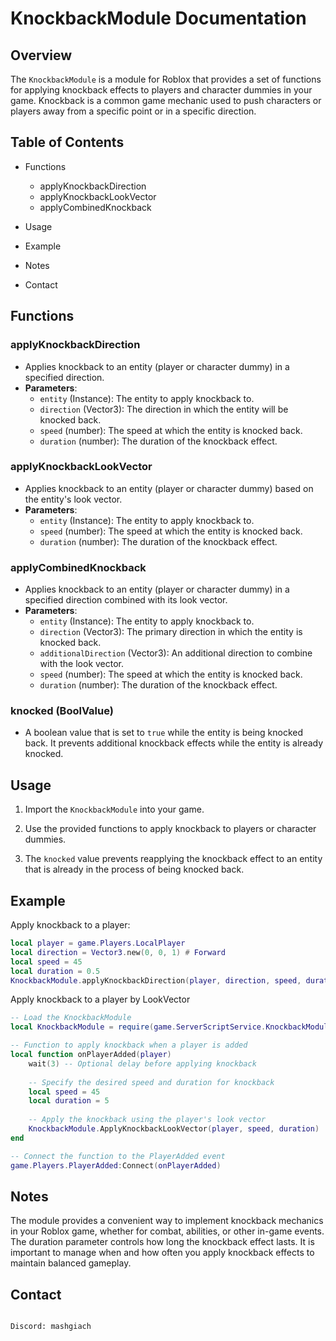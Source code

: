 # KnockbackModule Documentation

## Overview

The `KnockbackModule` is a module for Roblox that provides a set of functions for applying knockback effects to players and character dummies in your game. Knockback is a common game mechanic used to push characters or players away from a specific point or in a specific direction.

## Table of Contents

- Functions
  - applyKnockbackDirection
  - applyKnockbackLookVector
  - applyCombinedKnockback

- Usage
- Example
- Notes
- Contact

## Functions

### applyKnockbackDirection

- Applies knockback to an entity (player or character dummy) in a specified direction.
- **Parameters**:
  - `entity` (Instance): The entity to apply knockback to.
  - `direction` (Vector3): The direction in which the entity will be knocked back.
  - `speed` (number): The speed at which the entity is knocked back.
  - `duration` (number): The duration of the knockback effect.

### applyKnockbackLookVector

- Applies knockback to an entity (player or character dummy) based on the entity's look vector.
- **Parameters**:
  - `entity` (Instance): The entity to apply knockback to.
  - `speed` (number): The speed at which the entity is knocked back.
  - `duration` (number): The duration of the knockback effect.

### applyCombinedKnockback

- Applies knockback to an entity (player or character dummy) in a specified direction combined with its look vector.
- **Parameters**:
  - `entity` (Instance): The entity to apply knockback to.
  - `direction` (Vector3): The primary direction in which the entity is knocked back.
  - `additionalDirection` (Vector3): An additional direction to combine with the look vector.
  - `speed` (number): The speed at which the entity is knocked back.
  - `duration` (number): The duration of the knockback effect.

### knocked (BoolValue)

- A boolean value that is set to `true` while the entity is being knocked back. It prevents additional knockback effects while the entity is already knocked.

## Usage

1. Import the `KnockbackModule` into your game.

2. Use the provided functions to apply knockback to players or character dummies.

3. The `knocked` value prevents reapplying the knockback effect to an entity that is already in the process of being knocked back.

## Example

Apply knockback to a player:
```lua
local player = game.Players.LocalPlayer
local direction = Vector3.new(0, 0, 1) # Forward
local speed = 45
local duration = 0.5
KnockbackModule.applyKnockbackDirection(player, direction, speed, duration)
```

Apply knockback to a player by LookVector

```lua
-- Load the KnockbackModule
local KnockbackModule = require(game.ServerScriptService.KnockbackModule)

-- Function to apply knockback when a player is added
local function onPlayerAdded(player)
    wait(3) -- Optional delay before applying knockback
    
    -- Specify the desired speed and duration for knockback
    local speed = 45
    local duration = 5
    
    -- Apply the knockback using the player's look vector
    KnockbackModule.ApplyKnockbackLookVector(player, speed, duration)
end

-- Connect the function to the PlayerAdded event
game.Players.PlayerAdded:Connect(onPlayerAdded)
```

## Notes
The module provides a convenient way to implement knockback mechanics in your Roblox game, whether for combat, abilities, or other in-game events.
The duration parameter controls how long the knockback effect lasts.
It is important to manage when and how often you apply knockback effects to maintain balanced gameplay.

## Contact
```

Discord: mashgiach

```

